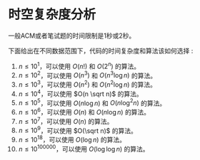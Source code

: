 # 时空复杂度分析

一般ACM或者笔试题的时间限制是1秒或2秒。

下面给出在不同数据范围下，代码的时间复杂度和算法该如何选择 :

1. $n \leq 10^1$，可以使用 $O(n!)$ 和 $O(2^n)$ 的算法。
2. $n \leq 10^2$，可以使用 $O(n^3)$ 和 $O(n^3 \log n)$ 的算法。
3. $n \leq 10^3$，可以使用 $O(n^2)$ 和 $O(n^2 \log n)$ 的算法。
4. $n \leq 10^4$，可以使用 $O(n \sqrt n)$ 的算法。
5. $n \leq 10^5$，可以使用 $O(n \log n)$ 和 $O(n \log^2 n)$ 的算法。
6. $n \leq 10^6$，可以使用 $O(n)$ 和 $O(n \log n)$ 的算法。
7. $n \leq 10^7$，可以使用 $O(n)$ 的算法。
8. $n \leq 10^9$，可以使用 $O(\sqrt n)$ 的算法。
9. $n \leq 10^{18}$，可以使用 $O(\log n)$ 的算法。
10. $n \leq 10^{100000}$，可以使用 $O(\log\log n)$ 的算法。

